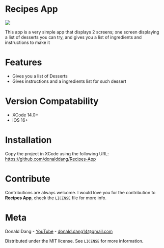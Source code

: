# Recipes App

![](https://github.com/donalddang/Recipes-App/blob/main/ezgif-1-20b680adb0.gif)

This app is a very simple app that displays 2 screens; one screen displaying a list of desserts you can try, and gives you a list of ingredients and instructions to make it

# Features

- Gives you a list of Desserts
- Gives instructions and a ingredients list for such dessert

# Version Compatability

- XCode 14.0+
- iOS 16+

# Installation

Copy the project in XCode using the following URL: https://github.com/donalddang/Recipes-App

# Contribute

Contributions are always welcome. I would love you for the contribution to **Recipes App**, check the ``LICENSE`` file for more info.

# Meta

Donald Dang - [YouTube](https://www.youtube.com/channel/UCluvPiAdIUWn5RiKMk7gXXA) - [donald.dang14@gmail.com](mailto:donald.dang14@gmail.com)

Distributed under the MIT license. See ``LICENSE`` for more information.


 
